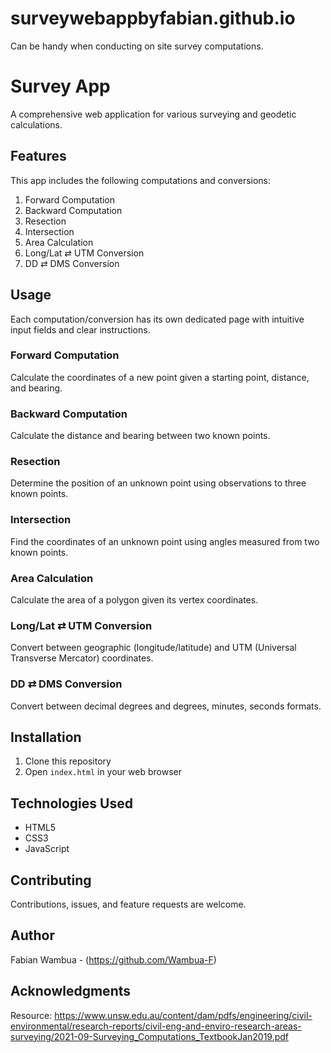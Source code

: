 # surveywebappbyfabian.github.io
Can be handy when conducting on site survey computations. 
# Survey App

A comprehensive web application for various surveying and geodetic calculations.

## Features

This app includes the following computations and conversions:

1. Forward Computation
2. Backward Computation
3. Resection
4. Intersection
5. Area Calculation
6. Long/Lat ⇄ UTM Conversion
7. DD ⇄ DMS Conversion

## Usage

Each computation/conversion has its own dedicated page with intuitive input fields and clear instructions.

### Forward Computation
Calculate the coordinates of a new point given a starting point, distance, and bearing.

### Backward Computation
Calculate the distance and bearing between two known points.

### Resection
Determine the position of an unknown point using observations to three known points.

### Intersection
Find the coordinates of an unknown point using angles measured from two known points.

### Area Calculation
Calculate the area of a polygon given its vertex coordinates.

### Long/Lat ⇄ UTM Conversion
Convert between geographic (longitude/latitude) and UTM (Universal Transverse Mercator) coordinates.

### DD ⇄ DMS Conversion
Convert between decimal degrees and degrees, minutes, seconds formats.

## Installation

1. Clone this repository
2. Open `index.html` in your web browser

## Technologies Used

- HTML5
- CSS3
- JavaScript

## Contributing

Contributions, issues, and feature requests are welcome.


## Author

Fabian Wambua - (https://github.com/Wambua-F)

## Acknowledgments

Resource: https://www.unsw.edu.au/content/dam/pdfs/engineering/civil-environmental/research-reports/civil-eng-and-enviro-research-areas-surveying/2021-09-Surveying_Computations_TextbookJan2019.pdf
